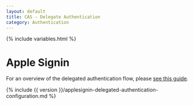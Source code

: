```yaml
---
layout: default
title: CAS - Delegate Authentication
category: Authentication
---
```


{% include variables.html %}

# Apple Signin
  
For an overview of the delegated authentication flow, please [see this guide](Delegate-Authentication.html).

{% include {{ version }}/applesignin-delegated-authentication-configuration.md %}
